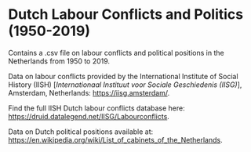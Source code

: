 # Dutch Labour Conflicts and Politics (1950-2019)

Contains a .csv file on labour conflicts and political positions in the Netherlands from 1950 to 2019.

Data on labour conflicts provided by the International Institute of Social History (IISH) [_Internationaal Instituut voor Sociale Geschiedenis (IISG)_], Amsterdam, Netherlands: https://iisg.amsterdam/.

Find the full IISH Dutch labour conflicts database here: https://druid.datalegend.net/IISG/Labourconflicts.

Data on Dutch political positions available at: https://en.wikipedia.org/wiki/List_of_cabinets_of_the_Netherlands.
